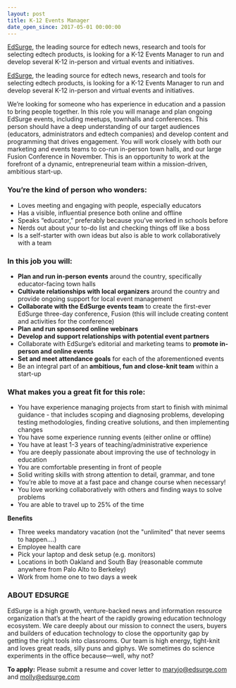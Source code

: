 ```yaml
---
layout: post
title: K-12 Events Manager
date_open_since: 2017-05-01 00:00:00
---
```


[EdSurge](http://www.edsurge.com), the leading source for edtech news, research and tools for selecting edtech products, is looking for a K-12 Events Manager to run and develop several K-12 in-person and virtual events and initiatives.

<!--break-->
[EdSurge](http://www.edsurge.com), the leading source for edtech news, research and tools for selecting edtech products, is looking for a K-12 Events Manager to run and develop several K-12 in-person and virtual events and initiatives.

We’re looking for someone who has experience in education and a passion to bring people together. In this role you will manage and plan ongoing EdSurge events, including meetups, townhalls and conferences. This person should have a deep understanding of our target audiences (educators, administrators and edtech companies) and develop content and programming that drives engagement. You will work closely with both our marketing and events teams to co-run in-person town halls, and our large Fusion Conference in November. This is an opportunity to work at the forefront of a dynamic, entrepreneurial team within a mission-driven, ambitious start-up.

### You’re the kind of person who wonders:

* Loves meeting and engaging with people, especially educators
* Has a visible, influential presence both online and offline
* Speaks “educator,” preferably because you’ve worked in schools before
* Nerds out about your to-do list and checking things off like a boss
* Is a self-starter with own ideas but also is able to work collaboratively with a team

### In this job you will:

* **Plan and run in-person events** around the country, specifically educator-facing town halls
* **Cultivate relationships with local organizers** around the country and provide ongoing support for local event management
* **Collaborate with the EdSurge events team** to create the first-ever EdSurge three-day conference, Fusion (this will include creating content and activities for the conference)
* **Plan and run sponsored online webinars**
* **Develop and support relationships with potential event partners** 
* Collaborate with EdSurge’s editorial and marketing teams to **promote in-person and online events**
* **Set and meet attendance goals** for each of the aforementioned events
* Be an integral part of an **ambitious, fun and close-knit team** within a start-up

### What makes you a great fit for this role:

* You have experience managing projects from start to finish with minimal guidance - that includes scoping and diagnosing problems, developing testing methodologies, finding creative solutions, and then implementing changes
* You have some experience running events (either online or offline)
* You have at least 1-3 years of teaching/administrative experience
* You are deeply passionate about improving the use of technology in education
* You are comfortable presenting in front of people 
* Solid writing skills with strong attention to detail, grammar, and tone
* You’re able to move at a fast pace and change course when necessary!
* You love working collaboratively with others and finding ways to solve problems
* You are able to travel up to 25% of the time

**Benefits**
* Three weeks mandatory vacation (not the "unlimited" that never seems to happen....)
* Employee health care
* Pick your laptop and desk setup (e.g. monitors)
* Locations in both Oakland and South Bay (reasonable commute anywhere from Palo Alto to Berkeley)
* Work from home one to two days a week

### ABOUT EDSURGE
EdSurge is a high growth, venture-backed news and information resource organization that’s at the heart of the rapidly growing education technology ecosystem. We care deeply about our mission to connect the users, buyers and builders of education technology to close the opportunity gap by getting the right tools into classrooms. Our team is high energy, tight-knit and loves great reads, silly puns and giphys. We sometimes do science experiments in the office because—well, why not?

**To apply:** Please submit a resume and cover letter to <a href="mailto:maryjo@edsurge.com" class="button button-rounded button-primary button-large">maryjo@edsurge.com</a> and <a href="mailto:molly@edsurge.com" class="button button-rounded button-primary button-large">molly@edsurge.com</a>

